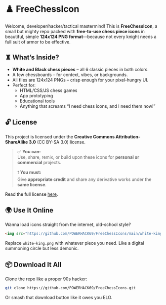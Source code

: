 # ♟️ FreeChessIcon

Welcome, developer/hacker/tactical mastermind! This is **FreeChessIcon**, a small but mighty repo packed with **free-to-use chess piece icons** in beautiful, simple **124x124 PNG format**—because not every knight needs a full suit of armor to be effective.

## ♜ What’s Inside?

- **White and Black chess pieces** – all 6 classic pieces in both colors.
- A few chessboards – for context, vibes, or backgrounds.
- All files are 124x124 PNGs – crisp enough for your pixel-hungry UI.
- Perfect for:
  - HTML/CSS/JS chess games
  - App prototyping
  - Educational tools
  - Anything that screams “I need chess icons, and I need them now!”

## 🔓 License

This project is licensed under the **Creative Commons Attribution-ShareAlike 3.0** (CC BY-SA 3.0) license.

> ✅ **You can:**  
> Use, share, remix, or build upon these icons for **personal or commercial** projects.  
>
> ❗ **You must:**  
> Give **appropriate credit** and share any derivative works under the **same license**.

Read the full license [here](https://creativecommons.org/licenses/by-sa/3.0/).

## 🌍 Use It Online

Wanna load icons straight from the internet, old-school style?

```html
<img src="https://github.com/POWERHACK69/FreeChessIcons/main/white-king.png" alt="White King">
```

Replace `white-king.png` with whatever piece you need. Like a digital summoning circle but less demonic.

## 📦 Download It All

Clone the repo like a proper 90s hacker:

```bash
git clone https://github.com/POWERHACK69/FreeChessIcons.git
```

Or smash that download button like it owes you ELO.
